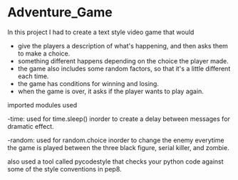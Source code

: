 # Adventure_Game
In this project I had to create a text style video game that would

- give the players a description of what's happening, and then asks them to make a choice.
- something different happens depending on the choice the player made. 
- the game also includes some random factors, so that it's a little different each time.
- the game has conditions for winning and losing.
- when the game is over, it asks if the player wants to play again.

imported modules used

-time: used for time.sleep() inorder to create a delay between messages for dramatic effect.

-random: used for random.choice inorder to change the enemy everytime the game is played between the three black figure, serial killer, and zombie.

also used a tool called pycodestyle that checks your python code against some of the style conventions in pep8.
